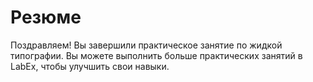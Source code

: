 # Резюме

Поздравляем! Вы завершили практическое занятие по жидкой типографии. Вы можете выполнить больше практических занятий в LabEx, чтобы улучшить свои навыки.
